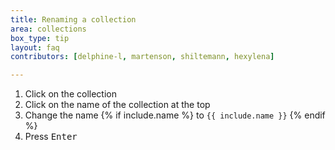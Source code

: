 ```yaml
---
title: Renaming a collection
area: collections
box_type: tip
layout: faq
contributors: [delphine-l, martenson, shiltemann, hexylena]

---
```



1. Click on the collection
2. Click on the name of the collection at the top
3. Change the name {% if include.name %} to `{{ include.name }}` {% endif %}
4. Press <kbd>Enter</kbd>
